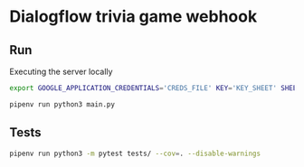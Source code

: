 # Dialogflow trivia game webhook

## Run

Executing the server locally

```bash
export GOOGLE_APPLICATION_CREDENTIALS='CREDS_FILE' KEY='KEY_SHEET' SHEET_CREDENTIALS_FILE='SPREADHEET_CREDENTIALS_FILE'

pipenv run python3 main.py
```

## Tests

```bash
pipenv run python3 -m pytest tests/ --cov=. --disable-warnings
```
